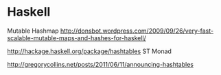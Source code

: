 Haskell
=======
Mutable Hashmap http://donsbot.wordpress.com/2009/09/26/very-fast-scalable-mutable-maps-and-hashes-for-haskell/

http://hackage.haskell.org/package/hashtables ST Monad

http://gregorycollins.net/posts/2011/06/11/announcing-hashtables